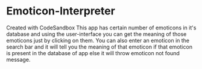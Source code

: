 # Emoticon-Interpreter
Created with CodeSandbox
This app has certain number of emoticons in it's database and using the user-interface you can get the meaning of those emoticons just by clicking on them.
You can also enter an emoticon in the search bar and it will tell you the meaning of that emoticon if that emoticon is present in the database of app else it will throw emoticon not found message.